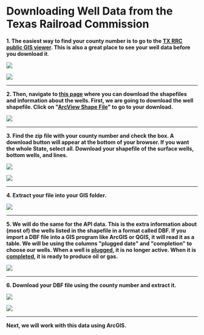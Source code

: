 # Downloading Well Data from the Texas Railroad Commission

**1. The easiest way to find your county number is to go to the [TX RRC public GIS viewer](https://gis.rrc.texas.gov/GISViewer/). This is also a great place to see your well data before you download it**. 

![](https://i.imgur.com/o67m0Kj.jpg)


![](https://i.imgur.com/DojaMVL.jpg)

- - - -
**2. Then, navigate to [this page](https://www.rrc.state.tx.us/resource-center/research/data-sets-available-for-download/) where you can download the shapefiles and information about the wells. First, we are going to download the well shapefile. Click on "[ArcView Shape File](https://mft.rrc.texas.gov/link/4e9023eb-e4ee-45b8-81b7-aec1494c1e8e)" to go to your download.**

![](https://i.imgur.com/Bf6n6K2.jpg)

- - - -
**3. Find the zip file with your county number and check the box. A download button will appear at the bottom of your browser. If you want the whole State, select all. Download your shapefile of the surface wells, bottom wells, and lines.** 

![](https://i.imgur.com/vzPKi2G.jpg)

![](https://i.imgur.com/pzetMtR.jpg)

- - - -
**4. Extract your file into your GIS folder.**

![](https://i.imgur.com/3wiN3ul.jpg)

- - - -
**5. We will do the same for the API data. This is the extra information about (most of) the wells listed in the shapefile in a format called DBF. If you import a DBF file into a GIS program like ArcGIS or QGIS, it will read it as a table. We will be using the columns "plugged date" and "completion" to choose our wells. When a well is [plugged](https://www.osha.gov/SLTC/etools/oilandgas/abandoning_well/abandoning.html), it is no longer active. When it is [completed](https://www.rigzone.com/training/insight.asp?insight_id=326&c_id=), it is ready to produce oil or gas.**

![](https://i.imgur.com/mCqBpBU.jpg)

- - - -
**6. Download your DBF file using the county number and extract it.**

![](https://i.imgur.com/FT9A0Hj.jpg)

![](https://i.imgur.com/vNA2Jee.jpg)


- - - -
**Next, we will work with this data using ArcGIS.**


